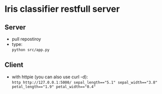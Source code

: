 # Iris classifier restfull server

## Server

- pull repostiroy
- type:  
`python src/app.py`

## Client

- with httpie (you can also use curl -d):  
`http http://127.0.0.1:5000/ sepal_length=="5.1" sepal_width=="3.8" petal_length=="1.9" petal_width=="0.4"`

